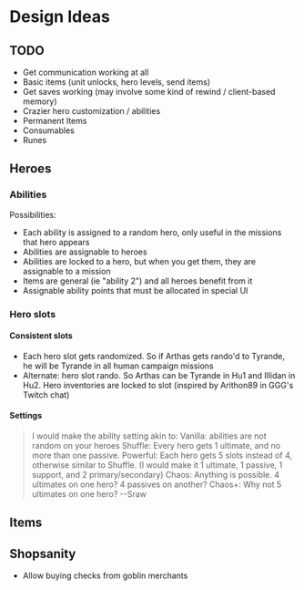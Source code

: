 # Design Ideas
## TODO
* Get communication working at all
* Basic items (unit unlocks, hero levels, send items)
* Get saves working (may involve some kind of rewind / client-based memory)
* Crazier hero customization / abilities
* Permanent Items
* Consumables
* Runes

## Heroes
### Abilities
Possibilities:
* Each ability is assigned to a random hero, only useful in the missions that hero appears
* Abilities are assignable to heroes
* Abilities are locked to a hero, but when you get them, they are assignable to a mission
* Items are general (ie "ability 2") and all heroes benefit from it
* Assignable ability points that must be allocated in special UI

### Hero slots
#### Consistent slots
* Each hero slot gets randomized. So if Arthas gets rando'd to Tyrande, he will be Tyrande in all human campaign missions
* Alternate: hero slot rando. So Arthas can be Tyrande in Hu1 and Illidan in Hu2. Hero inventories are locked to slot (inspired by Arithon89 in GGG's Twitch chat)

#### Settings
> I would make the ability setting akin to:
> Vanilla: abilities are not random on your heroes
> Shuffle: Every hero gets 1 ultimate, and no more than one passive.
> Powerful: Each hero gets 5 slots instead of 4, otherwise similar to Shuffle. (I would make it 1 ultimate, 1 passive, 1 support, and 2 primary/secondary)
> Chaos: Anything is possible. 4 ultimates on one hero? 4 passives on another?
> Chaos+: Why not 5 ultimates on one hero?
--Sraw

## Items

## Shopsanity
* Allow buying checks from goblin merchants
